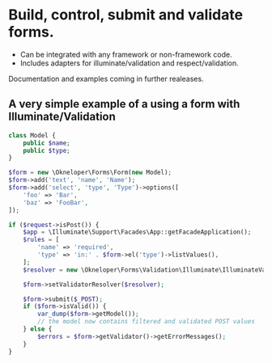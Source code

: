 # Build, control, submit and validate forms.

* Can be integrated with any framework or non-framework code.
* Includes adapters for illuminate/validation and respect/validation.

Documentation and examples coming in further realeases.

## A very simple example of a using a form with Illuminate/Validation
```php
class Model {
    public $name;
    public $type;
}

$form = new \Okneloper\Forms\Form(new Model);
$form->add('text', 'name', 'Name');
$form->add('select', 'type', 'Type')->options([
    'foo' => 'Bar',
    'baz' => 'FooBar',
]);

if ($request->isPost()) {
    $app = \Illuminate\Support\Facades\App::getFacadeApplication();
    $rules = [
        'name' => 'required',
        'type' => 'in:' . $form->el('type')->listValues(),
    ];
    $resolver = new \Okneloper\Forms\Validation\Illuminate\IlluminateValidatorResolver($app,  $rules);

    $form->setValidatorResolver($resolver);

    $form->submit($_POST);
    if ($form->isValid()) {
        var_dump($form->getModel());
        // the model now contains filtered and validated POST values
    } else {
        $errors = $form->getValidator()->getErrorMessages();
    }
}
```